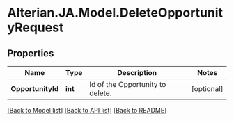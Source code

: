 # Alterian.JA.Model.DeleteOpportunityRequest

## Properties

Name | Type | Description | Notes
------------ | ------------- | ------------- | -------------
**OpportunityId** | **int** | Id of the Opportunity to delete. | [optional] 

[[Back to Model list]](../README.md#documentation-for-models) [[Back to API list]](../README.md#documentation-for-api-endpoints) [[Back to README]](../README.md)

